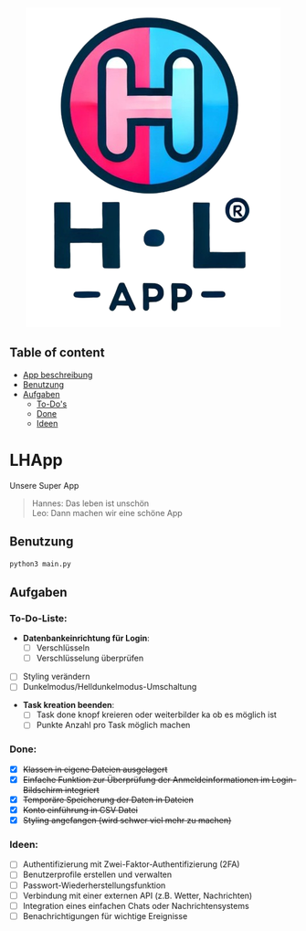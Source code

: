 <p align="center">
  <img src="data/logo.png" alt="logo">
</p>

## Table of content
- [App beschreibung](#LHApp)
- [Benutzung](##Benutzung)
- [Aufgaben](##Aufgaben)
  - [To-Do's](###To-Do-Liste)
  - [Done](###Done)
  - [Ideen](###Ideen)

# LHApp
Unsere Super App

> Hannes: Das leben ist unschön <br/>
> Leo: Dann machen wir eine schöne App 

## Benutzung
```bash
python3 main.py
```

## Aufgaben

### To-Do-Liste:
- **Datenbankeinrichtung für Login**:
  - [ ] Verschlüsseln
  - [ ] Verschlüsselung überprüfen
- [ ] Styling verändern
- [ ] Dunkelmodus/Helldunkelmodus-Umschaltung
- **Task kreation beenden**:
  - [ ] Task done knopf kreieren oder weiterbilder ka ob es möglich ist
  - [ ] Punkte Anzahl pro Task möglich machen

### Done:
- [x] ~~Klassen in eigene Dateien ausgelagert~~
- [x] ~~Einfache Funktion zur Überprüfung der Anmeldeinformationen im Login-Bildschirm integriert~~
- [x] ~~Temporäre Speicherung der Daten in Dateien~~
- [x] ~~Konto einführung in CSV Datei~~
- [x] ~~Styling angefangen (wird schwer viel mehr zu machen)~~

### Ideen:
- [ ] Authentifizierung mit Zwei-Faktor-Authentifizierung (2FA)
- [ ] Benutzerprofile erstellen und verwalten
- [ ] Passwort-Wiederherstellungsfunktion
- [ ] Verbindung mit einer externen API (z.B. Wetter, Nachrichten)
- [ ] Integration eines einfachen Chats oder Nachrichtensystems
- [ ] Benachrichtigungen für wichtige Ereignisse
